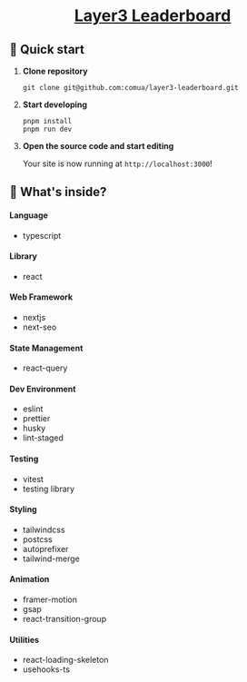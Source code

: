 <p align="center">
  <a href="">
    <h1 align="center">
      Layer3 Leaderboard
    </h1>
  </a>
</p>

## 🚀 Quick start

1.  **Clone repository**

    ```shell
    git clone git@github.com:comua/layer3-leaderboard.git
    ```

1.  **Start developing**

    ```shell
    pnpm install
    pnpm run dev
    ```

1.  **Open the source code and start editing**

    Your site is now running at `http://localhost:3000`!

## 🧐 What's inside?

#### Language

- typescript

#### Library

- react

#### Web Framework

- nextjs
- next-seo

#### State Management

- react-query

#### Dev Environment

- eslint
- prettier
- husky
- lint-staged

#### Testing

- vitest
- testing library

#### Styling

- tailwindcss
- postcss
- autoprefixer
- tailwind-merge

#### Animation

- framer-motion
- gsap
- react-transition-group

#### Utilities

- react-loading-skeleton
- usehooks-ts
